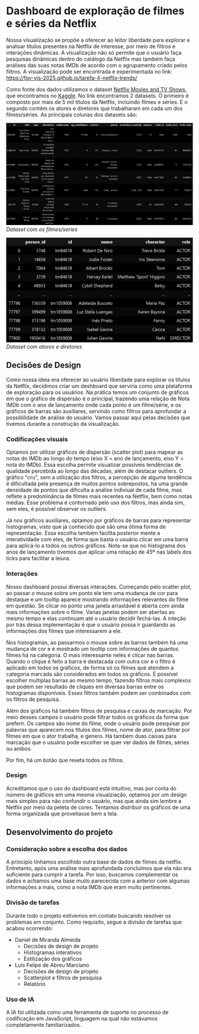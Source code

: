 # Dashboard de exploração de filmes e séries da Netflix

Nossa visualização se propõe a oferecer ao leitor liberdade para explorar e analisar títulos presentes na Netflix de interesse, por meio de filtros e interações dinâmicas. A visualização não só permite que o usuário faça pesquisas dinâmicas dentro do catálogo da Netflix mas também faça análises das suas notas IMDb de acordo com o agrupamento criado pelos filtros. A visualização pode ser encontrada e experimentada no link: https://fgv-vis-2025.github.io/tarefa-4-netflix-trends/

Como fonte dos dados utilizamos o dataset [Netflix Movies and TV Shows](https://www.kaggle.com/datasets/victorsoeiro/netflix-tv-shows-and-movies), que encontramos no [Kaggle](https://www.kaggle.com/). No link encontramos 2 datasets. O primeiro é composto por mais de 5 mil títulos da Netflix, incluindo filmes e séries. E o segundo contém os atores e diretores que trabalharam em cada um dos filmes/séries. As principais colunas dos datasets são:

![image](static/imgs/titles_data.png)
*Dataset com os filmes/series*

![image](static/imgs/credits_data.png)
*Dataset com atores e diretores*

## Decisões de Design

Como nossa ideia era oferecer ao usuário liberdade para explorar os títulos da Netflix, decidimos criar um deshboard que serviria como uma plataforma de exploração para os usuários. Na prática temos um conjunto de gráficos em que o gráfico de dispersão é o principal, trazendo uma relação de Nota IMDb com o ano de lançamento onde cada ponto é um filme/série, e os gráficos de barras são auxiliares, servindo como filtros para aprofundar a possibilidade de análise do usuário. Vamos passar aqui pelas decisões que tivemos durante a construção da visualização.

### Codificações visuais
Optamos por utilizar gráficos de dispersão (scatter plot) para mapear as notas do IMDb ao longo do tempo (eixo X = ano de lançamento, eixo Y = nota do IMDb). Essa escolha permite visualizar possíveis tendências de qualidade percebida ao longo das décadas, além de destacar outliers. O gráfico "cru", sem a utilização dos filtros, a percepção de alguma tendência é dificultada pela presença de muitos pontos sobrepostos, há uma grande densidade de pontos que dificulta a análise indiviual de cada filme, mas reflete a predominância de filmes mais recentes na Netflix, bem como notas médias. Esse problema é contornado pelo uso dos filtros, mas ainda sim, sem eles, é possível observar os outliers.

Já nos gráficos auxiliares, optamos por gráficos de barras para representar histogramas, visto que já conhecido que são uma ótima forma de representação. Essa escolha também facilita posterior mente a interatividade com eles, de forma que basta o usuário clicar em uma barra para aplicá-lo a todos os outros gráficos. Nota-se que no histograma dos anos de lançamento tivemos que aplicar uma rotação de 45º nas labels dos ticks para facilitar a leiura.

### Interações
Nosso dashboard possui diversas interações. Começando pelo scatter plot, ao passar o mouse sobre um ponto ele tem uma mudança de cor para destaque e um tooltip aparece mostrando informações relevantes do filme em questão. Se clicar no ponto uma janela arrastável é aberta com ainda mais informações sobre o filme. Varias janelas podem ser abertas ao mesmo tempo e elas continuam até o usuário decidir fechá-las. A inteção por trás dessa implementação é que o usuário possa ir guardando as informações dos filmes que interessarem a ele.

Nos histogramas, ao passarmos o mouse sobre as barras também há uma mudança de cor e é mostrado um tooltip com informações de quantos filmes há na categoria. O mais interessante neles é clicar nas barras. Quando o clique é feito a barra é destacada com outra cor e o filtro é aplicado em todos os gráficos, de forma só os filmes que atendem a categoria marcada são considerados em todos os gráficos. É possível escolher multiplas barras ao mesmo tempo, fazendo filtros mais complexos que podem ser resultado de cliques em diversas barras entre os histogramas disponíveis. Esses filtros também podem ser combinados com os filtros de pesquisa.

Além dos gráficos há também filtros de pesquisa e caixas de marcação. Por meio desses campos o usuário pode filtrar todos os gráficos da forma que preferir. Os campos são nome do filme, onde o usuário pode pesquisar por palavras que aparecem nos títulos dos filmes, nome de ator, para filtrar por filmes em que o ator trabalha, e genero. Há também duas caixas para marcação que o usuário pode escolher se quer ver dados de filmes, séries ou ambos.

Por fim, há um botão que reseta todos os filtros.

### Design
Acreditamos que o uso do dashboard está intuitivo, mas por conta do número de gráficos em uma mesma visualziação, optamos por um design mais simples para não confundir o usuário, mas que ainda sim lembre a Netflix por meio da peleta de cores. Tentamos distribuir os gráficos de uma forma organizada que proveitasse bem a tela. 


## Desenvolvimento do projeto

### Consideração sobre a escolha dos dados
A princípio tínhamos escolhido outra base de dados de filmes da netflix. Entretanto, após uma análise mais aprofundada concluímos que ela não era suficiente para cumprir a tarefa. Por isso, buscamos complementar os dados e achamos uma base muito parececida com a anterior com algumas informações a mais, como a nota IMDb que eram muito pertinentes.

### Divisão de tarefas
Durante todo o projeto estivemos em contato buscando resolver os problemas em conjunto. Como requisito, segue a divisão de tarefas que acabou ocorrendo:
- Daniel de Miranda Almeida
    - Decisões de design de projeto
    - Histogramas interativos
    - Estilização dos gráficos
- Luís Felipe de Abreu Marciano
    - Decisões de design de projeto
    - Scatterplot e filtros de pesquisa
    - Relatório

### Uso de IA
A IA foi utilizada como uma ferramenta de suporte no processo de codificação em JavaScript, linguagem na qual não estávamos completamente familiarizados.
